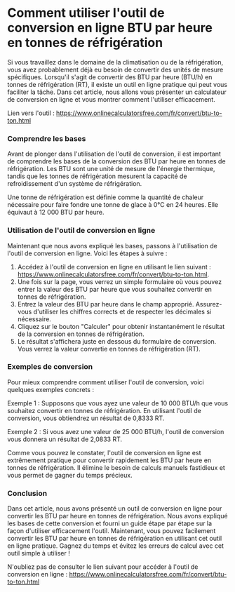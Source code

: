 Comment utiliser l'outil de conversion en ligne BTU par heure en tonnes de réfrigération
========================================================================================

Si vous travaillez dans le domaine de la climatisation ou de la réfrigération, vous avez probablement déjà eu besoin de convertir des unités de mesure spécifiques. Lorsqu'il s'agit de convertir des BTU par heure (BTU/h) en tonnes de réfrigération (RT), il existe un outil en ligne pratique qui peut vous faciliter la tâche. Dans cet article, nous allons vous présenter un calculateur de conversion en ligne et vous montrer comment l'utiliser efficacement.

Lien vers l'outil : <https://www.onlinecalculatorsfree.com/fr/convert/btu-to-ton.html>

### Comprendre les bases

Avant de plonger dans l'utilisation de l'outil de conversion, il est important de comprendre les bases de la conversion des BTU par heure en tonnes de réfrigération. Les BTU sont une unité de mesure de l'énergie thermique, tandis que les tonnes de réfrigération mesurent la capacité de refroidissement d'un système de réfrigération.

Une tonne de réfrigération est définie comme la quantité de chaleur nécessaire pour faire fondre une tonne de glace à 0°C en 24 heures. Elle équivaut à 12 000 BTU par heure.

### Utilisation de l'outil de conversion en ligne

Maintenant que nous avons expliqué les bases, passons à l'utilisation de l'outil de conversion en ligne. Voici les étapes à suivre :

1. Accédez à l'outil de conversion en ligne en utilisant le lien suivant : <https://www.onlinecalculatorsfree.com/fr/convert/btu-to-ton.html>.
2. Une fois sur la page, vous verrez un simple formulaire où vous pouvez entrer la valeur des BTU par heure que vous souhaitez convertir en tonnes de réfrigération.
3. Entrez la valeur des BTU par heure dans le champ approprié. Assurez-vous d'utiliser les chiffres corrects et de respecter les décimales si nécessaire.
4. Cliquez sur le bouton "Calculer" pour obtenir instantanément le résultat de la conversion en tonnes de réfrigération.
5. Le résultat s'affichera juste en dessous du formulaire de conversion. Vous verrez la valeur convertie en tonnes de réfrigération (RT).

### Exemples de conversion

Pour mieux comprendre comment utiliser l'outil de conversion, voici quelques exemples concrets :

Exemple 1 : Supposons que vous ayez une valeur de 10 000 BTU/h que vous souhaitez convertir en tonnes de réfrigération. En utilisant l'outil de conversion, vous obtiendrez un résultat de 0,8333 RT.

Exemple 2 : Si vous avez une valeur de 25 000 BTU/h, l'outil de conversion vous donnera un résultat de 2,0833 RT.

Comme vous pouvez le constater, l'outil de conversion en ligne est extrêmement pratique pour convertir rapidement les BTU par heure en tonnes de réfrigération. Il élimine le besoin de calculs manuels fastidieux et vous permet de gagner du temps précieux.

### Conclusion

Dans cet article, nous avons présenté un outil de conversion en ligne pour convertir les BTU par heure en tonnes de réfrigération. Nous avons expliqué les bases de cette conversion et fourni un guide étape par étape sur la façon d'utiliser efficacement l'outil. Maintenant, vous pouvez facilement convertir les BTU par heure en tonnes de réfrigération en utilisant cet outil en ligne pratique. Gagnez du temps et évitez les erreurs de calcul avec cet outil simple à utiliser !

N'oubliez pas de consulter le lien suivant pour accéder à l'outil de conversion en ligne : <https://www.onlinecalculatorsfree.com/fr/convert/btu-to-ton.html>